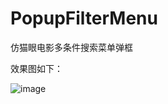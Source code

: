 # PopupFilterMenu
仿猫眼电影多条件搜索菜单弹框


效果图如下：


![image](https://github.com/isJoker/PopupFilterMenu/tree/master/gif.muti_search.git)

